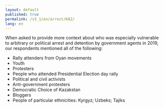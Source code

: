 ```yaml
---
layout: default
published: true
permalink: /v3_1/en/arrest/KAZ/
lang: en
---
```

When asked to provide more context about who was especially vulnerable to arbitrary or political arrest and detention by government agents in 2019, our respondents mentioned all of the following:

-	Rally attenders from Oyan movements
-	Youth
-	Protesters
-	People who attended Presidential Election day rally 
-	Political and civil activists
-	Anti-government protesters 
-	Democratic Choice of Kazakstan
-	Bloggers
-	People of particular ethnicities: Kyrgyz; Uzbeks; Tajiks